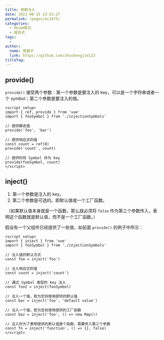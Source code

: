 ```yaml
---
title: 依赖注入
date: 2022-08-15 13:53:27
permalink: /pages/ec2475/
categories:
  - 《Vue》笔记
  - 组合式
tags:
  - 
author: 
  name: 夜猫子
  link: https://github.com/zhushengjie123
titleTag: 
---
```

## provide()

`provide()` 接受两个参数：第一个参数是要注入的 key，可以是一个字符串或者一个 symbol；第二个参数是要注入的值。

```vue
<script setup>
import { ref, provide } from 'vue'
import { fooSymbol } from './injectionSymbols'

// 提供静态值
provide('foo', 'bar')

// 提供响应式的值
const count = ref(0)
provide('count', count)

// 提供时将 Symbol 作为 key
provide(fooSymbol, count)
</script>
```

## inject()

1. 第一个参数是注入的 key。
2. 第二个参数是可选的。即默认值或一个工厂函数。

​	（如果默认值本身就是一个函数，那么就必须将 `false` 作为第三个参数传入，表明这个函数就是默认值，而不是一个工厂函数。）

假设有一个父组件已经提供了一些值，如前面 `provide()` 的例子中所示：

```vue
<script setup>
import { inject } from 'vue'
import { fooSymbol } from './injectionSymbols'

// 注入值的默认方式
const foo = inject('foo')

// 注入响应式的值
const count = inject('count')

// 通过 Symbol 类型的 key 注入
const foo2 = inject(fooSymbol)

// 注入一个值，若为空则使用提供的默认值
const bar = inject('foo', 'default value')

// 注入一个值，若为空则使用提供的工厂函数
const baz = inject('foo', () => new Map())

// 注入时为了表明提供的默认值是个函数，需要传入第三个参数
const fn = inject('function', () => {}, false)
</script>
```
